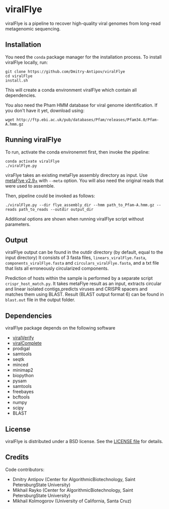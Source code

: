 viralFlye
=========

viralFlye is a pipeline to recover high-quality viral genomes from long-read metagenomic sequencing.

Installation
------------

You need the `conda` package manager for the installation process.
To install viralFlye locally, run: 

```
git clone https://github.com/Dmitry-Antipov/viralFlye
cd viralFlye
install.sh
```

This will create a conda environment viralFlye which contain all dependencies.

You also need the Pham HMM database for viral genome identification. If you don't have it yet, download using:

```
wget http://ftp.ebi.ac.uk/pub/databases/Pfam/releases/Pfam34.0/Pfam-A.hmm.gz
```

Running viralFlye
-----------------

To run, activate the conda environemnt first, then invoke the pipeline:

```
conda activate viralFlye
./viralFlye.py
```

viraFlye takes an existing metaFlye assembly directory as input. Use [metaFlye v2.9+](https://github.com/fenderglass/Flye) with `--meta` option.
You will also need the original reads that were used to assemble.

Then, pipeline could be invoked as follows:

```
./viralFlye.py --dir flye_assembly_dir --hmm path_to_Pfam-A.hmm.gz --reads path_to_reads --outdir output_dir
```

Additional options are shown when running viralFlye script without parameters.

Output
------

viralFlye output can be found in the outdir directory (by default, equal to the input directory)
It consists of 3 fasta files, `linears_viralFlye.fasta`, `components_viralFlye.fasta` and `circulars_viralFlye.fasta`,
and a txt file that lists all erroneously circularized components.


Prediction of hosts within the sample is performed by a separate script `crispr_host_match.py`. 
It takes metaFlye result as an input, extracts circular and linear isolated contigs,predicts viruses and CRISPR spacers and matches them using BLAST. 
Result (BLAST output format 6) can be found in `blast.out` file in the output folder.

Dependencies
-----------

viralFlye package depends on the following software

* [viralVerify](https://github.com/ablab/viralVerify)
* [viralComplete](https://github.com/ablab/viralComplete)
* prodigal 
* samtools 
* seqtk 
* minced 
* minimap2 
* biopython 
* pysam 
* samtools
* freebayes
* bcftools
* numpy
* scipy
* BLAST


License
-------

viralFlye is distributed under a BSD license. See the [LICENSE file](LICENSE) for details.


Credits
-------

Code contributors:

* Dmitry Antipov (Center for AlgorithmicBiotechnology, Saint PetersburgState University)
* Mikhail Rayko  (Center for AlgorithmicBiotechnology, Saint PetersburgState University)
* Mikhail Kolmogorov (University of California, Santa Cruz)
